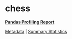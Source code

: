 # chess

[**Pandas Profiling Report**](https://epistasislab.github.io/pmlb/profile/chess.html)

[Metadata](metadata.yaml) | [Summary Statistics](summary_stats.tsv)

